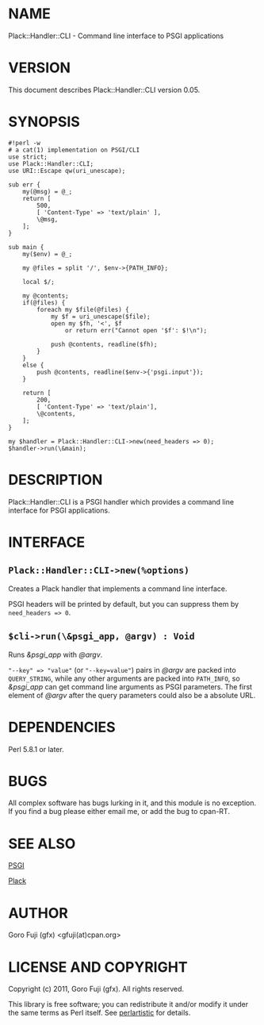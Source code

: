 # NAME

Plack::Handler::CLI - Command line interface to PSGI applications

# VERSION

This document describes Plack::Handler::CLI version 0.05.

# SYNOPSIS

    #!perl -w
    # a cat(1) implementation on PSGI/CLI
    use strict;
    use Plack::Handler::CLI;
    use URI::Escape qw(uri_unescape);

    sub err {
        my(@msg) = @_;
        return [
            500,
            [ 'Content-Type' => 'text/plain' ],
            \@msg,
        ];
    }

    sub main {
        my($env) = @_;

        my @files = split '/', $env->{PATH_INFO};

        local $/;

        my @contents;
        if(@files) {
            foreach my $file(@files) {
                my $f = uri_unescape($file);
                open my $fh, '<', $f
                    or return err("Cannot open '$f': $!\n");

                push @contents, readline($fh);
            }
        }
        else {
            push @contents, readline($env->{'psgi.input'});
        }

        return [
            200,
            [ 'Content-Type' => 'text/plain'],
            \@contents,
        ];
    }

    my $handler = Plack::Handler::CLI->new(need_headers => 0);
    $handler->run(\&main);

# DESCRIPTION

Plack::Handler::CLI is a PSGI handler which provides a command line interface
for PSGI applications.

# INTERFACE

## `Plack::Handler::CLI->new(%options)`

Creates a Plack handler that implements a command line interface.

PSGI headers will be printed by default, but you can suppress them
by `need_headers => 0`.

## `$cli->run(\&psgi_app, @argv) : Void`

Runs _&psgi\_app_ with _@argv_.

`"--key" => "value"` (or `"--key=value"`) pairs in _@argv_
are packed into `QUERY_STRING`, while any other arguments are packed
into `PATH_INFO`, so _&psgi\_app_ can get command line arguments as
PSGI parameters. The first element of _@argv_ after the query parameters
could also be a absolute URL.

# DEPENDENCIES

Perl 5.8.1 or later.

# BUGS

All complex software has bugs lurking in it, and this module is no
exception. If you find a bug please either email me, or add the bug
to cpan-RT.

# SEE ALSO

[PSGI](http://search.cpan.org/perldoc?PSGI)

[Plack](http://search.cpan.org/perldoc?Plack)

# AUTHOR

Goro Fuji (gfx) <gfuji(at)cpan.org>

# LICENSE AND COPYRIGHT

Copyright (c) 2011, Goro Fuji (gfx). All rights reserved.

This library is free software; you can redistribute it and/or modify
it under the same terms as Perl itself. See [perlartistic](http://search.cpan.org/perldoc?perlartistic) for details.
